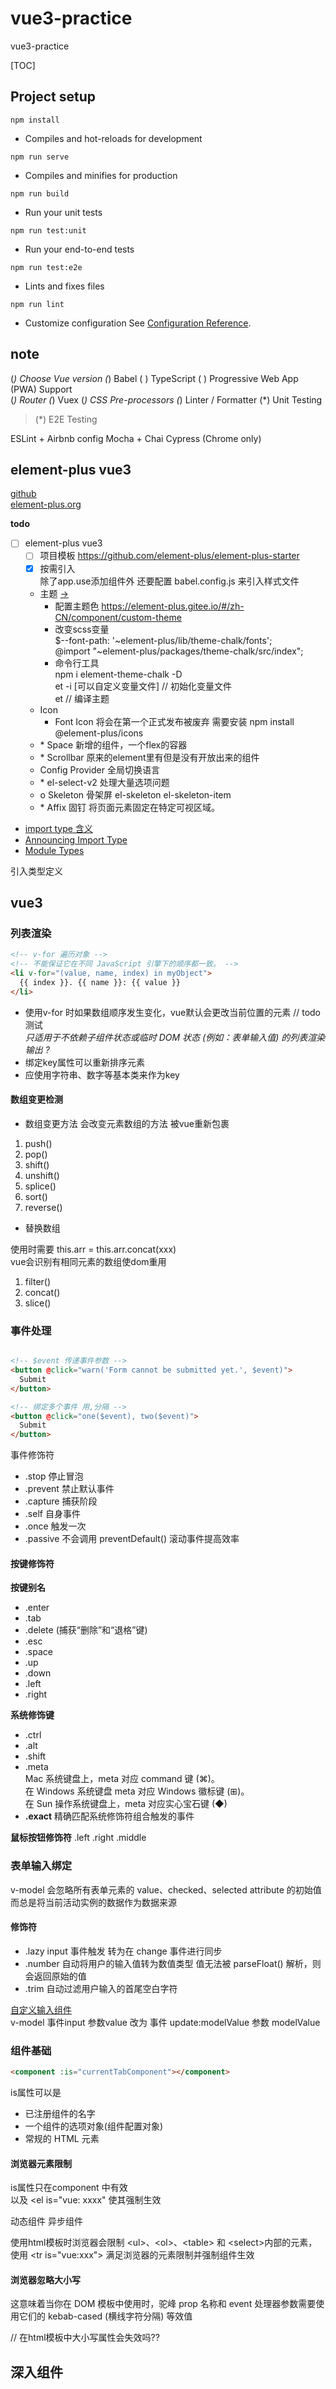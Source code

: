 # vue3-practice
vue3-practice

[TOC]

## Project setup
```
npm install
```

- Compiles and hot-reloads for development
```
npm run serve
```

- Compiles and minifies for production
```
npm run build
```

- Run your unit tests
```
npm run test:unit
```

- Run your end-to-end tests
```
npm run test:e2e
```

- Lints and fixes files
```
npm run lint
```

- Customize configuration
See [Configuration Reference](https://cli.vuejs.org/config/).


## note

 (*) Choose Vue version
 (*) Babel
 ( ) TypeScript
 ( ) Progressive Web App (PWA) Support        
 (*) Router
 (*) Vuex
 (*) CSS Pre-processors
 (*) Linter / Formatter
 (*) Unit Testing
>(*) E2E Testing

ESLint + Airbnb config
Mocha + Chai
Cypress (Chrome only)


## element-plus vue3

[github](https://github.com/element-plus/element-plus)  
[element-plus.org](https://element-plus.gitee.io/#/zh-CN/component/installation)

**todo**

- [ ] element-plus vue3
    - [ ] 项目模板 https://github.com/element-plus/element-plus-starter
    - [x] 按需引入  
        除了app.use添加组件外 还要配置 babel.config.js 来引入样式文件
    - 主题 [->](https://element-plus.gitee.io/#/zh-CN/component/custom-theme)
        - 配置主题色 https://element-plus.gitee.io/#/zh-CN/component/custom-theme
        - 改变scss变量  
            $--font-path: '~element-plus/lib/theme-chalk/fonts';   
            @import "~element-plus/packages/theme-chalk/src/index";
        - 命令行工具  
            npm i element-theme-chalk -D  
            et -i [可以自定义变量文件] // 初始化变量文件  
            et // 编译主题
    - Icon
        - Font Icon 将会在第一个正式发布被废弃
        需要安装 npm install @element-plus/icons
    - \* Space 新增的组件，一个flex的容器
    - \* Scrollbar 原来的element里有但是没有开放出来的组件
    - Config Provider 全局切换语言
    - \* el-select-v2 处理大量选项问题
    - o Skeleton 骨架屏 el-skeleton el-skeleton-item
    - \* Affix 固钉 将页面元素固定在特定可视区域。



- [import type 含义](https://segmentfault.com/q/1010000015563961)
- [Announcing Import Type](https://flow.org/blog/2015/02/18/Import-Types/)
- [Module Types](https://flow.org/en/docs/types/modules/#importing-and-exporting-types-)

引入类型定义


## vue3

### 列表渲染

```html
<!-- v-for 遍历对象 -->
<!-- 不能保证它在不同 JavaScript 引擎下的顺序都一致。 -->
<li v-for="(value, name, index) in myObject">
  {{ index }}. {{ name }}: {{ value }}
</li>
```

- 使用v-for 时如果数组顺序发生变化，vue默认会更改当前位置的元素 // todo 测试  
    *只适用于不依赖子组件状态或临时 DOM 状态 (例如：表单输入值) 的列表渲染输出 ?*
- 绑定key属性可以重新排序元素
- 应使用字符串、数字等基本类来作为key

#### 数组变更检测

- 数组变更方法 会改变元素数组的方法 被vue重新包裹

1. push()
2. pop()
3. shift()
4. unshift()
5. splice()
6. sort()
7. reverse()

- 替换数组

使用时需要 this.arr = this.arr.concat(xxx)  
vue会识别有相同元素的数组使dom重用

1. filter()
2. concat() 
3. slice()

### 事件处理

```html

<!-- $event 传递事件参数 -->
<button @click="warn('Form cannot be submitted yet.', $event)">
  Submit
</button>

<!-- 绑定多个事件 用,分隔 -->
<button @click="one($event), two($event)">
  Submit
</button>
```

事件修饰符

- .stop 停止冒泡
- .prevent 禁止默认事件
- .capture 捕获阶段
- .self 自身事件
- .once 触发一次
- .passive 不会调用 preventDefault() 滚动事件提高效率

#### 按键修饰符
**按键别名**

- .enter
- .tab
- .delete (捕获“删除”和“退格”键)
- .esc
- .space
- .up
- .down
- .left
- .right

**系统修饰键**
- .ctrl
- .alt
- .shift
- .meta  
    Mac 系统键盘上，meta 对应 command 键 (⌘)。  
    在 Windows 系统键盘 meta 对应 Windows 徽标键 (⊞)。  
    在 Sun 操作系统键盘上，meta 对应实心宝石键 (◆)
- **.exact** 精确匹配系统修饰符组合触发的事件

**鼠标按钮修饰符**
.left
.right
.middle


### 表单输入绑定
v-model 会忽略所有表单元素的 value、checked、selected attribute 的初始值而总是将当前活动实例的数据作为数据来源

#### 修饰符
- .lazy input 事件触发 转为在 change 事件进行同步
- .number 自动将用户的输入值转为数值类型 值无法被 parseFloat() 解析，则会返回原始的值
- .trim 自动过滤用户输入的首尾空白字符

[自定义输入组件](https://v3.cn.vuejs.org/guide/component-basics.html#在组件上使用-v-model)  
v-model 事件input 参数value 改为 事件 update:modelValue 参数 modelValue


### 组件基础

```html
<component :is="currentTabComponent"></component>
```
is属性可以是
- 已注册组件的名字
- 一个组件的选项对象(组件配置对象)
- 常规的 HTML 元素

#### 浏览器元素限制
is属性只在component 中有效  
以及 &lt;el is="vue: xxxx" 使其强制生效

动态组件 异步组件

使用html模板时浏览器会限制 &lt;ul>、&lt;ol>、&lt;table> 和 &lt;select>内部的元素，  
使用 &lt;tr is="vue:xxx"> 满足浏览器的元素限制并强制组件生效

#### 浏览器忽略大小写
这意味着当你在 DOM 模板中使用时，驼峰 prop 名称和 event 处理器参数需要使用它们的 kebab-cased (横线字符分隔) 等效值

// 在html模板中大小写属性会失效吗??

## 深入组件

